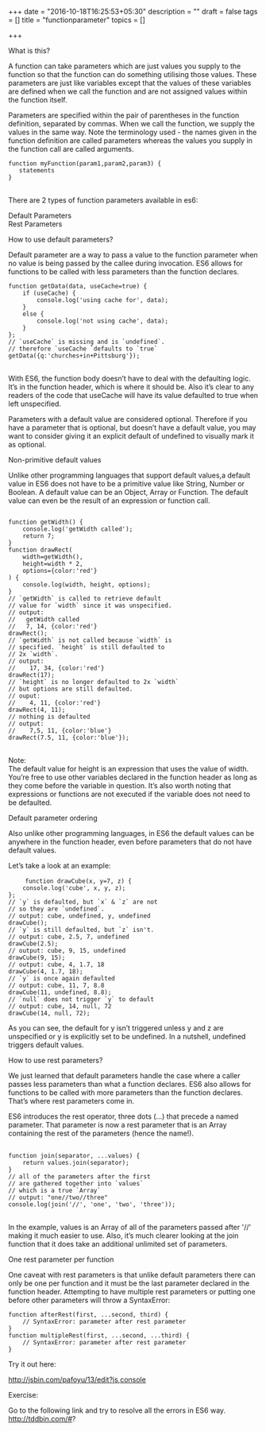 +++
date = "2016-10-18T16:25:53+05:30"
description = ""
draft = false
tags = []
title = "functionparameter"
topics = []

+++

<link rel="stylesheet" href="//cdnjs.cloudflare.com/ajax/libs/highlight.js/9.6.0/styles/androidstudio.min.css">
<script src="//cdnjs.cloudflare.com/ajax/libs/highlight.js/9.6.0/highlight.min.js"></script>
<script>hljs.initHighlightingOnLoad();</script>

<p class='custom-heading'>What is this?</p>
A function can take parameters which are just values you supply to the function so that the function can do something utilising those values. These parameters are just like variables except that the values of these variables are defined when we call the function and are not assigned values within the function itself.

Parameters are specified within the pair of parentheses in the function definition, separated by commas. When we call the function, we supply the values in the same way. Note the terminology used - the names given in the function definition are called <highlight>parameters</highlight> whereas the values you supply in the function call are called <highlight>arguments</highlight>.
<pre>
<code class="language-javascript">function myFunction(param1,param2,param3) {
   statements
}
</code>
</pre>
There are 2 types of function parameters available in es6:<br>

<highlight>Default Parameters</highlight><br>
<highlight>Rest Parameters</highlight>
<p class='custom-sub-heading'>How to use default parameters?</p>
Default parameter are a way to pass a value to the function parameter when no value is being passed by the callee during invocation.
ES6 allows for functions to be called with less parameters than the function declares.
<pre>
<code class="language-javascript">function getData(data, useCache=true) {
	if (useCache) {
		console.log('using cache for', data);
	}
	else {
		console.log('not using cache', data);
	}
};
// `useCache` is missing and is `undefined`.
// therefore `useCache `defaults to `true`
getData({q:'churches+in+Pittsburg'});
</code>
</pre>

With ES6, the function body doesn’t have to deal with the defaulting logic. It’s in the function header, which is where it should be. Also it’s clear to any readers of the code that <highlight>useCache</highlight> will have its value defaulted to <highlight>true</highlight> when left unspecified.

Parameters with a default value are considered optional. Therefore if you have a parameter that is optional, but doesn’t have a default value, you may want to consider giving it an explicit default of 
<highlight>undefined</highlight> to visually mark it as optional.


<p class='custom-sub-heading'>Non-primitive default values</p>

Unlike other programming languages that support default values,a default value in ES6 does not have to be a primitive value like <highlight>String</highlight>, <highlight>Number</highlight> or <highlight>Boolean</highlight>. A default value can be an <highlight>Object</highlight>, <highlight>Array</highlight> or <highlight>Function</highlight>. The default value can even be the result of an expression or function call.
<pre>
<code class="language-javascript">
function getWidth() {
	console.log('getWidth called');
	return 7;
}
function drawRect(
	width=getWidth(),
	height=width * 2,
	options={color:'red'}
) {
	console.log(width, height, options);
}
// `getWidth` is called to retrieve default
// value for `width` since it was unspecified.
// output:
//   getWidth called
//   7, 14, {color:'red'}
drawRect();
// `getWidth` is not called because `width` is
// specified. `height` is still defaulted to
// 2x `width`.
// output:
//    17, 34, {color:'red'}
drawRect(17);
// `height` is no longer defaulted to 2x `width`
// but options are still defaulted.
// ouput:
//    4, 11, {color:'red'}
drawRect(4, 11);
// nothing is defaulted
// output:
//    7,5, 11, {color:'blue'}
drawRect(7.5, 11, {color:'blue'});
</code>
</pre>

<highlight>Note:</highlight><br>
 The default value for height is an expression that uses the value of width. You’re free to use other variables declared in the function header as long as they come before the variable in question. It’s also worth noting that expressions or functions are not executed if the variable does not need to be defaulted.

<p class='custom-sub-heading'>Default parameter ordering</p>
Also unlike other programming languages, in ES6 the default values can be anywhere in the function header, even before parameters that do not have default values.

Let’s take a look at an example:
<pre>
	<code class="language-javascript">function drawCube(x, y=7, z) {
	console.log('cube', x, y, z);
};
// `y` is defaulted, but `x` & `z` are not
// so they are `undefined`.
// output: cube, undefined, y, undefined
drawCube();
// `y` is still defaulted, but `z` isn't.
// output: cube, 2.5, 7, undefined
drawCube(2.5);
// output: cube, 9, 15, undefined
drawCube(9, 15);
// output: cube, 4, 1.7, 18
drawCube(4, 1.7, 18);
// `y` is once again defaulted
// output: cube, 11, 7, 8.8
drawCube(11, undefined, 8.8);
// `null` does not trigger `y` to default
// output: cube, 14, null, 72
drawCube(14, null, 72);</code>
</pre>

As you can see, the default for <highlight>y </highlight>isn’t triggered unless <highlight>y </highlight> and <highlight>z </highlight> are unspecified or <highlight>y </highlight> is explicitly set to be <highlight>undefined</highlight>. In a nutshell, <highlight>undefined</highlight> triggers default values.
<p class='custom-sub-heading'>How to use rest parameters?</p>

We just learned that <highlight>default</highlight> parameters handle the case where a caller passes less parameters than what a function declares. ES6 also allows for functions to be called with more parameters than the function declares. That’s where <highlight>rest</highlight> parameters come in.

ES6 introduces the rest operator, three dots (…) that precede a named parameter. That parameter is now a rest parameter that is an Array containing the rest of the parameters (hence the name!).
<pre>
	<code class="language-javascript">
function join(separator, ...values) {
	return values.join(separator);
}
// all of the parameters after the first
// are gathered together into `values`
// which is a true `Array`
// output: "one//two//three"
console.log(join('//', 'one', 'two', 'three'));
</code>
</pre>

In the example, <highlight>values</highlight> is an <highlight>Array</highlight> of all of the parameters passed after <highlight>'//'</highlight> making it much easier to use. Also, it’s much clearer looking at the <highlight>join</highlight> function that it does take an additional unlimited set of parameters.
<p class='custom-sub-heading'>One rest parameter per function</p>
One caveat with rest parameters is that unlike default parameters there can only be one per function and it must be the last parameter declared in the function header. Attempting to have multiple rest parameters or putting one before other parameters will throw a <highlight>SyntaxError</highlight>:
<pre><code>function afterRest(first, ...second, third) {
	// SyntaxError: parameter after rest parameter
}
function multipleRest(first, ...second, ...third) {
	// SyntaxError: parameter after rest parameter
}</code></pre>


<p class='custom-heading'>Try it out here:</p>

http://jsbin.com/pafoyu/13/edit?js,console

<p class='custom-heading'>Exercise:</p>

Go to the following link and try to resolve all the errors in ES6 way.<br>
http://tddbin.com/#?